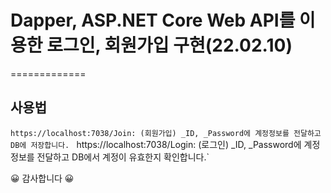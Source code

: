 # Dapper, ASP.NET Core Web API를 이용한 로그인, 회원가입 구현(22.02.10)
=============

## 사용법
`https://localhost:7038/Join: (회원가입) _ID, _Password에 계정정보를 전달하고 DB에 저장합니다.`
`
 `https://localhost:7038/Login: (로그인)  _ID, _Password에 계정정보를 전달하고 DB에서 계정이 유효한지 확인합니다.`
 

😀 감사합니다 😀
